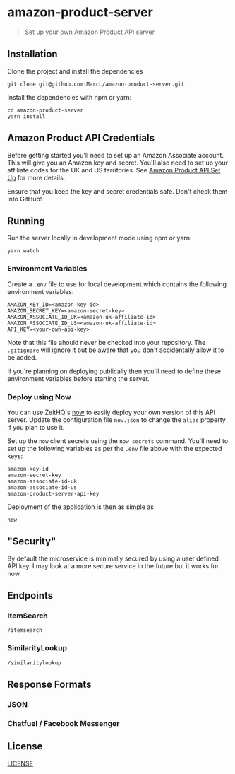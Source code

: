 # amazon-product-server

> Set up your own Amazon Product API server

## Installation

Clone the project and install the dependencies

```shell
git clone git@github.com:MarcL/amazon-product-server.git

```

Install the dependencies with npm or yarn:

```shell
cd amazon-product-server
yarn install
```

## Amazon Product API Credentials

Before getting started you'll need to set up an Amazon Associate account. This will give you an Amazon key and secret. You'll also need to set up your affiliate codes for the UK and US territories. See [Amazon Product API Set Up](http://docs.amazonwebservices.com/AWSECommerceService/2011-08-01/GSG/GettingSetUp.html) for more details.

Ensure that you keep the key and secret credentials safe. Don't check them into GitHub!

## Running

Run the server locally in development mode using npm or yarn:

```shell
yarn watch
```

### Environment Variables

Create a `.env` file to use for local development which contains the following environment variables:

```shell
AMAZON_KEY_ID=<amazon-key-id>
AMAZON_SECRET_KEY=<amazon-secret-key>
AMAZON_ASSOCIATE_ID_UK=<amazon-uk-affiliate-id>
AMAZON_ASSOCIATE_ID_US=<amazon-uk-affiliate-id>
API_KEY=<your-own-api-key>
```

Note that this file ahould never be checked into your repository. The `.gitignore` will ignore it but be aware that you don't accidentally allow it to be added.

If you're planning on deploying publically then you'll need to define these environment variables before starting the server.

### Deploy using Now

You can use ZeitHQ's [now](https://zeit.co/now) to easily deploy your own version of this API server. Update the configuration file `now.json` to change the `alias` property if you plan to use it.

Set up the `now` client secrets using the `now secrets` command. You'll need to set up the following variables as per the `.env` file above with the expected keys:

```shell
amazon-key-id
amazon-secret-key
amazon-associate-id-uk
amazon-associate-id-us
amazon-product-server-api-key
```

Deployment of the application is then as simple as
```shell
now
```

## "Security"

By default the microservice is minimally secured by using a user defined API key. I may look at a more secure service in the future but it works for now.

## Endpoints

### ItemSearch

```shell
/itemsearch
```

### SimilarityLookup

```shell
/similaritylookup
```

## Response Formats

### JSON

### Chatfuel / Facebook Messenger

## License

[LICENSE](LICENSE)